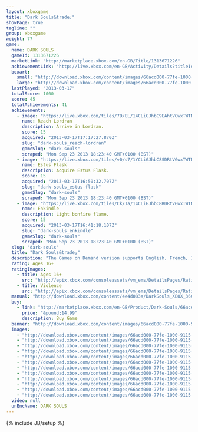 ```yaml
---
layout: xboxgame
title: "Dark Souls&trade;"
showPage: true
tagline: ""
group: xboxgame
weight: 77
game: 
  name: DARK SOULS
  gameId: 1313671226
  marketLink: "http://marketplace.xbox.com/en-GB/Title/1313671226"
  achievementLink: "http://live.xbox.com/en-GB/Activity/Details?titleId=1313671226"
  boxart: 
    small: "http://download.xbox.com/content/images/66acd000-77fe-1000-9115-d8024e4d083a/1033/boxartsm.jpg"
    large: "http://download.xbox.com/content/images/66acd000-77fe-1000-9115-d8024e4d083a/1033/boxartlg.jpg"
  lastPlayed: "2013-03-17"
  totalScore: 1000
  score: 45
  totalAchievements: 41
  achievements: 
    - image: "https://live.xbox.com/tiles/7D/EL/14CLiGJhbC9EAhtVGwxTWTNhL2FjaC8wLzgwAAAAAOfn5-gkMfA=.jpg"
      name: Reach Lordran
      description: Arrive in Lordran.
      score: 15
      acquired: "2013-03-17T17:17:27.870Z"
      slug: "dark-souls_reach-lordran"
      gameSlug: "dark-souls"
      scraped: "Mon Sep 23 2013 18:23:40 GMT+0100 (BST)"
    - image: "https://live.xbox.com/tiles/v0/s7/1YCLiGJhbC8SDRtVGwxTWTNhL2FjaC8wLzdmAAAAAOfn5-oUS6M=.jpg"
      name: Estus Flask
      description: Acquire Estus Flask.
      score: 15
      acquired: "2013-03-17T16:50:32.707Z"
      slug: "dark-souls_estus-flask"
      gameSlug: "dark-souls"
      scraped: "Mon Sep 23 2013 18:23:40 GMT+0100 (BST)"
    - image: "https://live.xbox.com/tiles/Ck/Ia/14CLiGJhbC8RDRtVGwxTWTNhL2FjaC8wLzdlAAAAAOfn5-g1QhY=.jpg"
      name: Enkindle
      description: Light bonfire flame.
      score: 15
      acquired: "2013-03-17T16:41:18.107Z"
      slug: "dark-souls_enkindle"
      gameSlug: "dark-souls"
      scraped: "Mon Sep 23 2013 18:23:40 GMT+0100 (BST)"
  slug: "dark-souls"
  title: "Dark Souls&trade;"
  description: "The Games on Demand version supports English, French, Italian, German, Spanish.  Download the manual for this game by locating the game on http://marketplace.xbox.com and selecting &ldquo;See Game Manual&quot;.  Dark Souls is an action RPG (role playing game) set in a rich, dark fantasy universe. Tense dungeon crawling, fearsome enemy encounters and groundbreaking online features combine for a truly unique RPG experience. Dark Souls breaks down barriers with a seamless world design that encourages exploration and fosters an adaptable gameplay experience. The unerring foundation of challenge and reward will engulf you and offer an unparalleled sense of achievement."
  rating: Ages 16+
  ratingImages: 
    - title: Ages 16+
      src: "http://epix.xbox.com/consoleassets/vm_ems/DetailsPages/RatingSystemID/14/default/Values/14004.png"
    - title: Violence
      src: "http://epix.xbox.com/consoleassets/vm_ems/DetailsPages/RatingSystemID/14/default/Descriptors/14005.png"
  manual: "http://download.xbox.com/content/4e4d083a/DarkSouls_XBOX_360_Manual_GB.pdf"
  buy: 
    - link: "http://marketplace.xbox.com/en-GB/Product/Dark-Souls/66acd000-77fe-1000-9115-d8024e4d083a?purchase=1&amp;DownloadType=Game"
      price: "&pound;14.99"
      description: Buy Game
  banner: "http://download.xbox.com/content/images/66acd000-77fe-1000-9115-d8024e4d083a/1033/banner.png"
  images: 
    - "http://download.xbox.com/content/images/66acd000-77fe-1000-9115-d8024e4d083a/1033/screenlg1.jpg"
    - "http://download.xbox.com/content/images/66acd000-77fe-1000-9115-d8024e4d083a/1033/screenlg2.jpg"
    - "http://download.xbox.com/content/images/66acd000-77fe-1000-9115-d8024e4d083a/1033/screenlg3.jpg"
    - "http://download.xbox.com/content/images/66acd000-77fe-1000-9115-d8024e4d083a/1033/screenlg4.jpg"
    - "http://download.xbox.com/content/images/66acd000-77fe-1000-9115-d8024e4d083a/1033/screenlg5.jpg"
    - "http://download.xbox.com/content/images/66acd000-77fe-1000-9115-d8024e4d083a/1033/screenlg6.jpg"
    - "http://download.xbox.com/content/images/66acd000-77fe-1000-9115-d8024e4d083a/1033/screenlg7.jpg"
    - "http://download.xbox.com/content/images/66acd000-77fe-1000-9115-d8024e4d083a/1033/screenlg8.jpg"
    - "http://download.xbox.com/content/images/66acd000-77fe-1000-9115-d8024e4d083a/1033/screenlg9.jpg"
    - "http://download.xbox.com/content/images/66acd000-77fe-1000-9115-d8024e4d083a/1033/screenlg10.jpg"
    - "http://download.xbox.com/content/images/66acd000-77fe-1000-9115-d8024e4d083a/1033/screenlg11.jpg"
    - "http://download.xbox.com/content/images/66acd000-77fe-1000-9115-d8024e4d083a/1033/screenlg12.jpg"
  video: null
  unEncName: DARK SOULS
---
```

{% include JB/setup %}